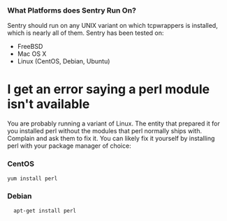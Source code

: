 
### What Platforms does Sentry Run On?

Sentry should run on any UNIX variant on which tcpwrappers is installed, which
is nearly all of them. Sentry has been tested on:

* FreeBSD
* Mac OS X
* Linux (CentOS, Debian, Ubuntu)

# I get an error saying a perl module isn't available

You are probably running a variant of Linux. The entity that prepared it for
you installed perl without the modules that perl normally ships with. Complain
and ask them to fix it. You can likely fix it yourself by installing perl with
your package manager of choice:

### CentOS

```sh
yum install perl
```

### Debian
```sh
  apt-get install perl
```

